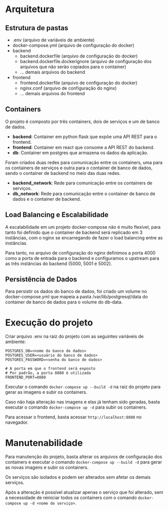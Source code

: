 # Arquitetura

## Estrutura de pastas

- .env (arquivo de variáveis de ambiente)
- docker-compose.yml (arquivo de configuração do docker)
- backend
    - backend.dockerfile (arquivo de configuração do docker)
    - backend.dockerfile.dockerignore (arquivo de configuração dos arquivos que não serão copiados para o container)
    - ... demais arquivos do backend
- frontend
    - frontend.dockerfile (arquivo de configuração do docker)
    - nginx.conf (arquivo de configuração do nginx)
    - ... demais arquivos do frontend

## Containers

O projeto é composto por três containers, dois de serviços e um de banco de dados.

- **backend**: Container em python flask que expõe uma API REST para o frontend.
- **frontend**: Container em react que consome a API REST do backend.
- **db**: Container em postgres que armazena os dados da aplicação.

Foram criados duas redes para comunicação entre os containers, uma para os containers de serviços e outra para o container de banco de dados, sendo o container de backend no meio das duas redes.

- **backend_network**: Rede para comunicação entre os containers de serviços.
- **db_network**: Rede para comunicação entre o container de banco de dados e o container de backend.

## Load Balancing e Escalabilidade

A escalabilidade em um projeto docker-compose não é muito flexível, para tanto foi definido que o container de backend será replicado em 3 instâncias, com o nginx se encarregando de fazer o load balancing entre as instâncias.

Para tanto, no arquivo de configuração do nginx definimos a porta 4000 como a porta de entrada para o backend e configuramos o upstream para as três instâncias do backend (5000, 5001 e 5002).

## Persistência de Dados

Para persistir os dados do banco de dados, foi criado um volume no docker-compose.yml que mapeia a pasta /var/lib/postgresql/data do container de banco de dados para o volume do db-data.

# Execução do projeto

Criar arquivo .env na raiz do projeto com as seguintes variáveis de ambiente:

```
POSTGRES_DB=<nome do banco de dados>
POSTGRES_USER=<usuário do banco de dados>
POSTGRES_PASSWORD=<senha do banco de dados>

# A porta em que o frontend será exposto
# Por padrão, a porta 8080 é utilizada
FRONTEND_PORT=8080
```

Executar o comando `docker-compose up --build -d` na raiz do projeto para gerar as imagens e subir os containers.

Caso não haja alteração nas imagens e elas já tenham sido geradas, basta executar o comando `docker-compose up -d` para subir os containers.

Para acessar o frontend, basta acessar `http://localhost:8080` no navegador.

# Manutenabilidade

Para manutenção do projeto, basta alterar os arquivos de configuração dos containers e executar o comando `docker-compose up --build -d` para gerar as novas imagens e subir os containers.

Os serviços são isolados e podem ser alterados sem afetar os demais serviços.

Após a alteração é possível atualizar apenas o serviço que foi alterado, sem a necessidade de reiniciar todos os containers com o comando `docker-compose up -d <nome do serviço>`.